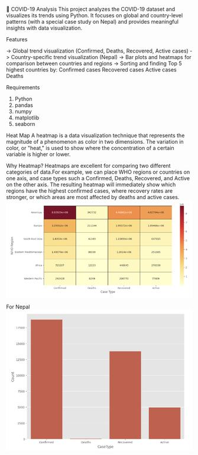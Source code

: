 🦠 COVID-19 Analysis
This project analyzes the COVID-19 dataset and visualizes its trends using Python. It focuses on global and country-level patterns (with a special case study on Nepal)
and provides meaningful insights with data visualization.


Features

-> Global trend visualization (Confirmed, Deaths, Recovered, Active cases)
-> Country-specific trend visualization (Nepal)
-> Bar plots and heatmaps for comparison between countries and regions
-> Sorting and finding Top 5 highest countries by:
         Confirmed cases
         Recovered cases
         Active cases
         Deaths



Requirements
1. Python 
2. pandas 
3. numpy 
4. matplotlib 
5. seaborn



Heat Map
A heatmap is a data visualization technique that represents the magnitude of a phenomenon as color in two dimensions. The variation in color, or "heat," is used to
show where the concentration of a certain variable is higher or lower.

Why Heatmap?
Heatmaps are excellent for comparing two different categories of data.For example, we can place WHO regions or countries on one axis, and case types such a
Confirmed, Deaths, Recovered, and Active on the other axis. The resulting heatmap will immediately show which regions have the highest confirmed cases, where 
recovery rates are stronger, or which areas are most affected by deaths and active cases.
![WHO Heatmap](images/whoheatmap.png)


For Nepal
![Nepal Barchat](images/nepalbarchat.png)
